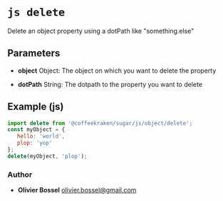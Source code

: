 


<!-- @namespace    sugar.js.object -->
<!-- @name    delete -->

# ```js delete ```


Delete an object property using a dotPath like "something.else"

## Parameters

- **object**  Object: The object on which you want to delete the property

- **dotPath**  String: The dotpath to the property you want to delete



## Example (js)

```js
import delete from '@coffeekraken/sugar/js/object/delete';
const myObject = {
   hello: 'world',
   plop: 'yop'
};
delete(myObject, 'plop');
```


### Author
- **Olivier Bossel** <a href="mailto:olivier.bossel@gmail.com">olivier.bossel@gmail.com</a> 



